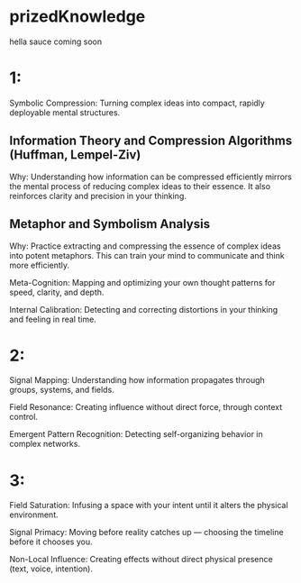 # prizedKnowledge

hella sauce coming soon

# 1:

Symbolic Compression: Turning complex ideas into compact, rapidly deployable mental structures.

## Information Theory and Compression Algorithms (Huffman, Lempel-Ziv)

Why: Understanding how information can be compressed efficiently mirrors the mental process of reducing complex ideas to their essence. It also reinforces clarity and precision in your thinking.

## Metaphor and Symbolism Analysis

Why: Practice extracting and compressing the essence of complex ideas into potent metaphors. This can train your mind to communicate and think more efficiently.

Meta-Cognition: Mapping and optimizing your own thought patterns for speed, clarity, and depth.

Internal Calibration: Detecting and correcting distortions in your thinking and feeling in real time.

# 2:

Signal Mapping: Understanding how information propagates through groups, systems, and fields.

Field Resonance: Creating influence without direct force, through context control.

Emergent Pattern Recognition: Detecting self-organizing behavior in complex networks.

# 3:

Field Saturation: Infusing a space with your intent until it alters the physical environment.

Signal Primacy: Moving before reality catches up — choosing the timeline before it chooses you.

Non-Local Influence: Creating effects without direct physical presence (text, voice, intention).

